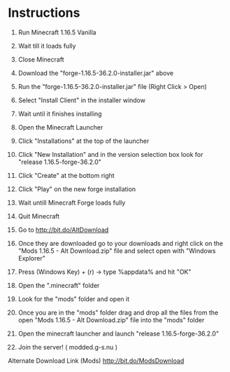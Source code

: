 # Instructions

1. Run Minecraft 1.16.5 Vanilla

2. Wait till it loads fully

3. Close Minecraft

4. Download the "forge-1.16.5-36.2.0-installer.jar" above 

5. Run the "forge-1.16.5-36.2.0-installer.jar" file (Right Click > Open)

6. Select "Install Client" in the installer window

7. Wait until it finishes installing

8. Open the Minecraft Launcher

9. Click "Installations" at the top of the launcher

10. Click "New Installation" and in the version selection box look for "release 1.16.5-forge-36.2.0" 

11. Click "Create" at the bottom right

12. Click "Play" on the new forge installation

13. Wait untill Minecraft Forge loads fully

14. Quit Minecraft

15. Go to http://bit.do/AltDownload

16. Once they are downloaded go to your downloads and right click on the "Mods 1.16.5 - Alt Download.zip" file and select open with "Windows Explorer"

17. Press (Windows Key) + (r) -> type %appdata% and hit "OK"

18. Open the ".minecraft" folder

19. Look for the "mods" folder and open it

20. Once you are in the "mods" folder drag and drop all the files from the open "Mods 1.16.5 - Alt Download.zip" file into the "mods" folder

21. Open the minecraft launcher and launch "release 1.16.5-forge-36.2.0"

22. Join the server! ( modded.g-s.nu )

Alternate Download Link (Mods) http://bit.do/ModsDownload
